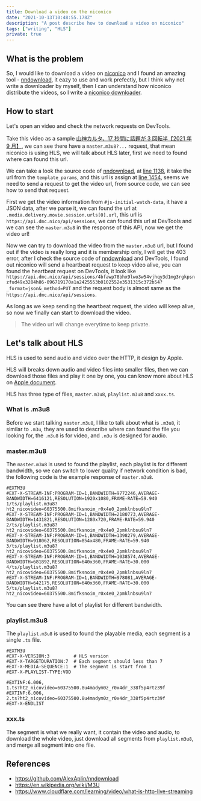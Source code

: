 ```yaml
---
title: Download a video on the niconico
date: "2021-10-13T10:48:55.178Z"
description: "A post describe how to download a video on niconico"
tags: ["writing", "HLS"]
private: true
---
```


## What is the problem

So, I would like to download a video on [niconico](https://www.nicovideo.jp/) and I found an amazing tool - [nndownload](https://github.com/AlexAplin/nndownload), it eazy to use and work prefectly, but I think why not write a downloader by myself, then I can understand how niconico distribute the videos, so I write a [niconico downloader](https://github.com/shana0440/niconico-downloader-go).

## How to start

Let's open an video and check the network requests on DevTools.

Take this video as a sample [山神カルタ、17 秒間に話題が 3 回転半【2021 年 9 月】](https://www.nicovideo.jp/watch/sm39371086), we can see there have a `master.m3u8?...` request, that mean niconico is using HLS, we will talk about HLS later, first we need to found where can found this url.

We can take a look the source code of [nndownload](https://github.com/AlexAplin/nndownload/blob/master/nndownload/nndownload.py), at [line 1138](https://github.com/AlexAplin/nndownload/blob/dcb2e3101f8944751d3f4c1878eb8aefc373144d/nndownload/nndownload.py#L1138), it take the url from the `template_params`, and this url is assign at [line 1454](https://github.com/AlexAplin/nndownload/blob/dcb2e3101f8944751d3f4c1878eb8aefc373144d/nndownload/nndownload.py#L1454), seems we need to send a request to get the video url, from source code, we can see how to send that request.

First we get the video information from `#js-initial-watch-data`, it have a JSON data, after we parse it, we can found the url at `.media.delivery.movie.session.urls[0].url`, this url is `https://api.dmc.nico/api/sessions`, we can found this url at DevTools and we can see the `master.m3u8` in the response of this API, now we get the video url!

Now we can try to download the video from the `master.m3u8` url, but I found out if the video is really long and it is membership only, I will get the 403 error, after I check the source code of [nndownload](https://github.com/AlexAplin/nndownload/blob/dcb2e3101f8944751d3f4c1878eb8aefc373144d/nndownload/nndownload.py#L1264) and DevTools, I found out niconico will send a heartbeat request to keep video alive, you can found the heartbeat request on DevTools, it look like `https://api.dmc.nico/api/sessions/4bfawp78bhx9lwo3w54vjhqy3d1mg3rgkpsnzfud49x3284h86-096719170a1a2425553b0102552e3531315c372b54?_format=json&_method=PUT` and the request body is almost same as the `https://api.dmc.nico/api/sessions`.

As long as we keep sending the heartbeat request, the video will keep alive, so now we finally can start to download the video.

> The video url will change everytime to keep private.

## Let's talk about HLS

HLS is used to send audio and video over the HTTP, it design by Apple.

HLS will breaks down audio and video files into smaller files, then we can download those files and play it one by one, you can know more about HLS on [Apple document](https://developer.apple.com/documentation/http_live_streaming).

HLS has three type of files, `master.m3u8`, `playlist.m3u8` and `xxxx.ts`.

### What is .m3u8

Before we start talking `master.m3u8`, I like to talk about what is `.m3u8`, it similar to `.m3u`, they are used to describe where can found the file you looking for, the `.m3u8` is for video, and `.m3u` is designed for audio.

### master.m3u8

The `master.m3u8` is used to found the playlist, each playlist is for different bandwidth, so we can switch to lower quality if network condition is bad, the following code is the example response of `master.m3u8`.

```m3u
#EXTM3U
#EXT-X-STREAM-INF:PROGRAM-ID=1,BANDWIDTH=9772246,AVERAGE-BANDWIDTH=6416121,RESOLUTION=1920x1080,FRAME-RATE=59.940
1/ts/playlist.m3u8?ht2_nicovideo=60375500.8mifksnoim_r0x4e0_2pmklnbsu9ln7
#EXT-X-STREAM-INF:PROGRAM-ID=1,BANDWIDTH=2180773,AVERAGE-BANDWIDTH=1431821,RESOLUTION=1280x720,FRAME-RATE=59.940
2/ts/playlist.m3u8?ht2_nicovideo=60375500.8mifksnoim_r0x4e0_2pmklnbsu9ln7
#EXT-X-STREAM-INF:PROGRAM-ID=1,BANDWIDTH=1398279,AVERAGE-BANDWIDTH=918062,RESOLUTION=854x480,FRAME-RATE=59.940
3/ts/playlist.m3u8?ht2_nicovideo=60375500.8mifksnoim_r0x4e0_2pmklnbsu9ln7
#EXT-X-STREAM-INF:PROGRAM-ID=1,BANDWIDTH=1038574,AVERAGE-BANDWIDTH=681892,RESOLUTION=640x360,FRAME-RATE=30.000
4/ts/playlist.m3u8?ht2_nicovideo=60375500.8mifksnoim_r0x4e0_2pmklnbsu9ln7
#EXT-X-STREAM-INF:PROGRAM-ID=1,BANDWIDTH=978081,AVERAGE-BANDWIDTH=642175,RESOLUTION=640x360,FRAME-RATE=30.000
5/ts/playlist.m3u8?ht2_nicovideo=60375500.8mifksnoim_r0x4e0_2pmklnbsu9ln7
```

You can see there have a lot of playlist for different bandwidth.

### playlist.m3u8

The `playlist.m3u8` is used to found the playable media, each segment is a single `.ts` file.

```m3u
#EXTM3U
#EXT-X-VERSION:3         # HLS version
#EXT-X-TARGETDURATION:7  # Each segment should less than 7
#EXT-X-MEDIA-SEQUENCE:1  # The segment is start from 1
#EXT-X-PLAYLIST-TYPE:VOD

#EXTINF:6.006,
1.ts?ht2_nicovideo=60375500.8u4madym0z_r0x4dr_338f5p4rtz39f
#EXTINF:6.006,
2.ts?ht2_nicovideo=60375500.8u4madym0z_r0x4dr_338f5p4rtz39f
#EXT-X-ENDLIST
```

### xxx.ts

The segment is what we really want, it contain the video and audio, to download the whole video, just download all segments from `playlist.m3u8`, and merge all segment into one file.

## References

- https://github.com/AlexAplin/nndownload
- https://en.wikipedia.org/wiki/M3U
- https://www.cloudflare.com/learning/video/what-is-http-live-streaming
